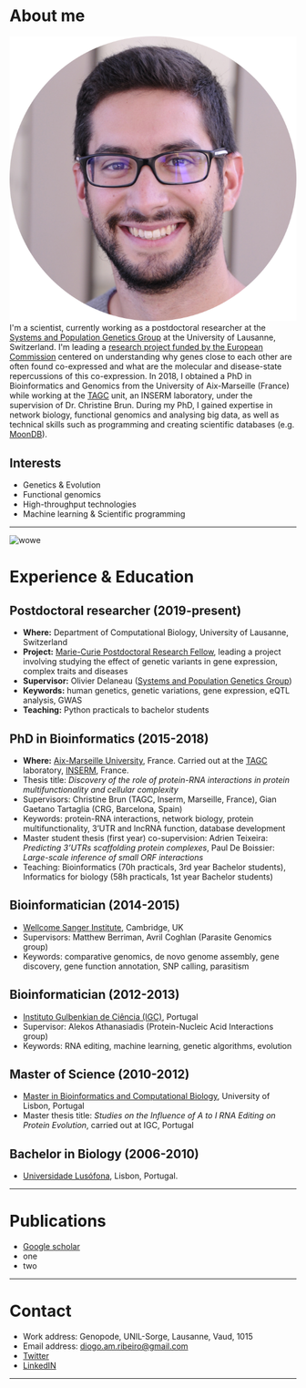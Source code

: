 # About me
![photo](images/photo.png "Diogo Ribeiro")
I'm a scientist, currently working as a postdoctoral researcher at the [Systems and Population Genetics Group](https://odelaneau.github.io/lap-page/) at the University of Lausanne, Switzerland.
I'm leading a [research project funded by the European Commission](https://cordis.europa.eu/project/id/885998/) centered on understanding why genes close to each other are often found co-expressed and what are the molecular and disease-state repercussions of this co-expression.
In 2018, I obtained a PhD in Bioinformatics and Genomics from the University of Aix-Marseille (France) while working at the [TAGC](https://tagc.univ-amu.fr/) unit, an INSERM laboratory, under the supervision of Dr. Christine Brun. During my PhD, I gained expertise in network biology, functional genomics and analysing big data, as well as technical skills such as programming and creating scientific databases (e.g. [MoonDB](http://moondb.hb.univ-amu.fr/)).

## Interests
- Genetics & Evolution
- Functional genomics
- High-throughput technologies 
- Machine learning & Scientific programming

***

![wowe](images/IMG_2993.JPG "Amazing photo")
# Experience & Education
## Postdoctoral researcher (2019-present)
- **Where:** Department of Computational Biology, University of Lausanne, Switzerland
- **Project:** [Marie-Curie Postdoctoral Research Fellow](https://cordis.europa.eu/project/id/885998), leading a project involving studying the effect of genetic variants in gene expression, complex traits and diseases
- **Supervisor:** Olivier Delaneau ([Systems and Population Genetics Group](https://odelaneau.github.io/lap-page/))
- **Keywords:** human genetics, genetic variations, gene expression, eQTL analysis, GWAS
- **Teaching:** Python practicals to bachelor students
## PhD in Bioinformatics (2015-2018)
- **Where:** [Aix-Marseille University](https://www.univ-amu.fr/en), France. Carried out at the [TAGC](https://tagc.univ-amu.fr/) laboratory, [INSERM](https://www.inserm.fr/en), France.
- Thesis title: *Discovery of the role of protein-RNA interactions in protein multifunctionality and cellular complexity*
- Supervisors: Christine Brun (TAGC, Inserm, Marseille, France), Gian Gaetano Tartaglia (CRG, Barcelona, Spain)
- Keywords: protein-RNA interactions, network biology, protein multifunctionality, 3’UTR and lncRNA function, database development
- Master student thesis (first year) co-supervision: Adrien Teixeira: *Predicting 3’UTRs scaffolding protein complexes*, Paul De Boissier: *Large-scale inference of small ORF interactions*
- Teaching: Bioinformatics (70h practicals, 3rd year Bachelor students), Informatics for biology (58h practicals, 1st year Bachelor students)
## Bioinformatician (2014-2015)
- [Wellcome Sanger Institute](https://www.sanger.ac.uk/), Cambridge, UK
- Supervisors: Matthew Berriman, Avril Coghlan (Parasite Genomics group)
- Keywords: comparative genomics, de novo genome assembly, gene discovery, gene function annotation, SNP calling, parasitism
## Bioinformatician (2012-2013)
- [Instituto Gulbenkian de Ciência (IGC)](https://gulbenkian.pt/ciencia/), Portugal
- Supervisor: Alekos Athanasiadis (Protein-Nucleic Acid Interactions group)
- Keywords: RNA editing, machine learning, genetic algorithms, evolution
## Master of Science (2010-2012)
- [Master in Bioinformatics and Computational Biology](https://fenix.ciencias.ulisboa.pt/degrees/bioinformatica-e-biologia-computacional-564500436615187), University of Lisbon, Portugal
- Master thesis title: *Studies on the Influence of A to I RNA Editing on Protein Evolution*, carried out at IGC, Portugal
## Bachelor in Biology (2006-2010)
- [Universidade Lusófona](https://www.ulusofona.pt/), Lisbon, Portugal. 
***
# Publications
- [Google scholar](https://scholar.google.fr/citations?user=RQef1JgAAAAJ&hl=en&oi=sra)
- one
- two
***
# Contact
- Work address: Genopode, UNIL-Sorge, Lausanne, Vaud, 1015
- Email address: <diogo.am.ribeiro@gmail.com>
- [Twitter](https://twitter.com/Diogo_M_Ribeiro)
- [LinkedIN](https://www.linkedin.com/in/diogo-ribeiro-783b4526/)
***
